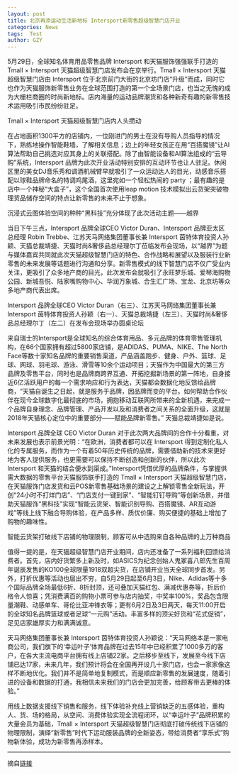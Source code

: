 ```yaml
---
layout: post
title: 北京再添运动生活新地标 Intersport新零售超级智慧门店开业
categories: News
tags:  Test
author: GZY
---
```


5月29日，全球知名体育用品零售品牌 Intersport 和天猫服饰强强联手打造的 Tmall × Intersport 天猫超级智慧门店发布会在京举行。Tmall × Intersport 天猫超级智慧门店由 Intersport 位于北京前门大街的北京坊门店“升级”而成，同时它也作为天猫服饰新零售业务在全球范围打造的第一个全场景门店，也当之无愧的成为大栅栏商圈的时尚新地标。店内海量的运动品牌潮货和各种新奇有趣的新零售技术运用吸引市民纷纷驻足。

Tmall × Intersport 天猫超级智慧门店内人头攒动

在占地面积1300平方的店铺内，一位刚进门的男士在没有导购人员指导的情况下，熟练地操作智能鞋墙，了解相关信息；边上的年轻女孩正在用“百搭魔镜”让AI算法帮助自己挑选对应其身上的关联搭配。除了由智能设备和AI算法组成的“云导购”系统，Intersport 品牌为此次开业活动特别安排的互动环节也让人驻足。休闲区里的美女DJ音乐秀和调酒机械臂早就吸引了一众运动达人的目光，动感音乐搭配以球鞋品牌命名的特调鸡尾酒，这里宛如一个轻松热闹的 party ；最有趣的是店中一个神秘“大盒子”，这个全国首次使用leap motion 技术模拟出云货架突破物理货品储存空间的特点让新零售的未来不止于想象。

沉浸式云图体验空间的种种“黑科技”充分体现了此次活动主题——越界

当日下午三点，Intersport 品牌全球CEO Victor Duran、Intersport 品牌亚太区总经理 Robin Trebbe、江苏天马网络集团董事长兼 Intersport 茵特体育投资人孙颖、天猫总裁靖捷、天猫时尚&奢侈品总经理尔丁莅临发布会现场，以“越界”为题与媒体嘉宾共同就此次天猫超级智慧门店的特色、合作战略和展望以及服装行业新零售的未来发展等话题进行沟通和分享。新零售模式的线下智慧门店不仅广受业内关注，更吸引了众多地产商的目光，此次发布会就吸引了永旺梦乐城、爱琴海购物公园、新城吾悦、陆家嘴购物中心、华润万象城、合生汇广场、宝龙、北京坊等众多地产商代表出席。

Intersport 品牌全球CEO Victor Duran（右三）、江苏天马网络集团董事长兼 Intersport 茵特体育投资人孙颖（右一）、天猫总裁靖捷（左三）、天猫时尚&奢侈品总经理尔丁（左二）在发布会现场举办圆桌论坛

来自瑞士的Intersport是全球知名的综合体育用品、多元品牌的体育零售管理机构，在66个国家拥有超过5800家店铺，是ADIDAS、PUMA、NIKE、The North Face等数十家知名品牌的重要销售渠道，产品涵盖跑步、健身、户外、篮球、足球、网球、羽毛球、游泳、滑雪等10余个运动项目；天猫作为中国最大的第三方品牌及零售平台，同时也是品牌商跨界互通、开拓挖掘新场景的第一阵地，自身接近6亿活跃用户的每一个需求响应和行为表达，天猫都会数据化地反馈给品牌商，“天猫自诞生之日起，就是服务于品牌，因品牌而变的平台。如何帮助合作伙伴在现今全球数字化最彻底的市场，拥抱移动互联网所带来的全新机遇，来完成一个品牌自身理念、品牌管理、产品开发以及和消费者之间关系的全面升级，这就是2018年天猫核心定位中的重要部分——赋能品牌新零售。” 天猫总裁靖捷如是说。

Intersport 品牌全球 CEO Victor Duran 对于此次两大品牌间的合作十分看重，对未来发展也表示前景光明：“在欧洲，消费者都可以在 Intersport 得到定制化私人化的专属服务，而作为一个有着50年历史传统的品牌，需要借助新的技术来更好地为客人提供服务，也更需要可以保持不断创造和创新的伙伴，所以此次 Intersport 和天猫的结合便水到渠成。”Intersport凭借优厚的品牌条件，与掌握供需大数据的零售平台天猫服饰联手打造的 Tmall × Intersport 天猫超级智慧门店，在天猫服饰门店发货和云POS新零售基础场景的建设之上解锁零售全新玩法，开创“24小时不打烊门店”、“门店支付一键到家”、“智能钉钉导购”等创新场景，并借助天猫服饰“黑科技”实现“智能云货架、智能识别导购、百搭魔镜、AR互动游戏”等线上线下融合导购体验，在产品多样、质优价廉、购买便捷的基础上增加了购物的趣味性。

智能云货架打破线下店铺的物理限制，顾客可从中选购来自各种品牌的上万种商品

值得一提的是，在天猫超级智慧门店开业期间，店内还准备了一系列福利回馈给消费者。首先，店内好货繁多上新及时，如ASICS为纪念创始人鬼冢喜八郎先生百周年诞辰发售的KO100全球限量1918双超尖货，在店铺开业当天全球同步首发。另外，打折优惠等活动也层出不穷，自5月29日起至6月3日，Nike、Adidas等十多个国际品牌全场最低6折、8折封顶，还可叠加天猫红包、满减优惠券等，折后价格令人惊喜；凭消费满百的购物小票可参与店内抽奖，中奖率100%，奖品包含限量潮鞋、动感单车、哥伦比亚冲锋衣等；更有6月2日及3日两天，每天11:00开启的全球知名品牌篮球或者足球“一元购”活动。丰富多样的顶尖好货和“花式促销”，足见店家雄厚实力和满满诚意。

天马网络集团董事长兼 Intersport 茵特体育投资人孙颖说：“天马网络本是一家电商公司，我们旗下的‘幸运叶子’体育品牌在过去15年中已经积累了1000多万的客户，在各大主流电商平台拥有线上店铺22家。之后移步至线下，发展至今线下店铺已达17家，未来几年，我们预计将会在全国再开设几十家门店，也会一家家像这样不断地优化。我们并不是简单地复制模式，而是顺应新零售的发展速度，随着引进的设备和数据的打通，我相信未来我们的门店会更加完善，给顾客带去更棒的体验。”

用线上数据支援线下销售和服务，线下体验补充线上营销缺乏的五感体验，重构人、货、场的格局，从空间、消费体验实现全流程闭环，以“幸运叶子”品牌积累的大量会员为基础，Tmall × Intersport 天猫超级智慧门店彻底打破传统线下店铺的物理限制，演绎“新零售”时代下运动服装品牌的全新姿态，带给消费者“享乐式”购物新体验，成功为新零售再添样本。

*****

摘自[链接](http://sports.qq.com/a/20180530/029695.htm)